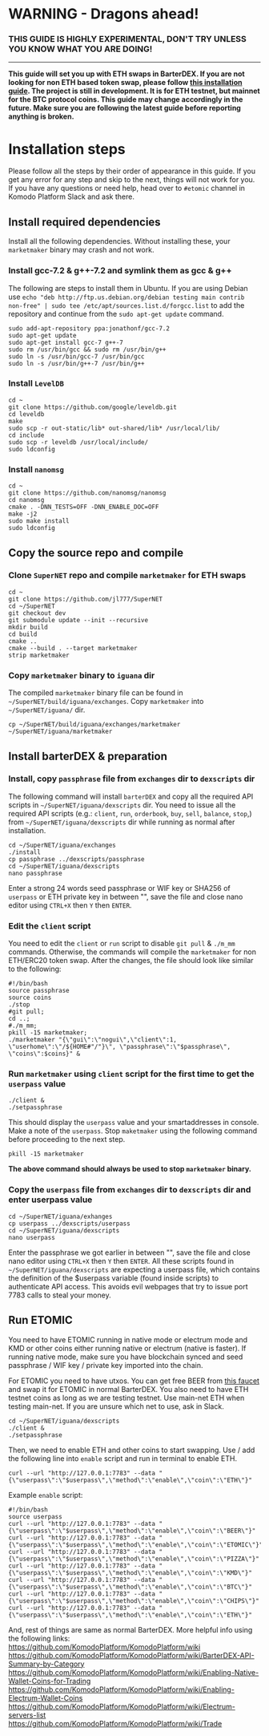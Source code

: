 # WARNING - Dragons ahead!
### THIS GUIDE IS HIGHLY EXPERIMENTAL, DON'T TRY UNLESS YOU KNOW WHAT YOU ARE DOING!
---
**This guide will set you up with ETH swaps in BarterDEX. If you are not looking for non ETH based token swap, please follow [this installation guide](https://github.com/KomodoPlatform/KomodoPlatform/wiki/Installing-and-Using-Komodo-Platform-(barterDEX)). The project is still in development. It is for ETH testnet, but mainnet for the BTC protocol coins. This guide may change accordingly in the future. Make sure you are following the latest guide before reporting anything is broken.**

# Installation steps
Please follow all the steps by their order of appearance in this guide. If you get any error for any step and skip to the next, things will not work for you. If you have any questions or need help, head over to `#etomic` channel in Komodo Platform Slack and ask there.

## Install required dependencies
Install all the following dependencies. Without installing these, your `marketmaker` binary may crash and not work.

### Install gcc-7.2 & g++-7.2 and symlink them as gcc & g++
The following are steps to install them in Ubuntu. If you are using Debian use `echo "deb http://ftp.us.debian.org/debian testing main contrib non-free" | sudo tee /etc/apt/sources.list.d/forgcc.list` to add the repository and continue from the `sudo apt-get update` command.
```shell
sudo add-apt-repository ppa:jonathonf/gcc-7.2
sudo apt-get update
sudo apt-get install gcc-7 g++-7
sudo rm /usr/bin/gcc && sudo rm /usr/bin/g++
sudo ln -s /usr/bin/gcc-7 /usr/bin/gcc
sudo ln -s /usr/bin/g++-7 /usr/bin/g++
```

### Install `LevelDB`
```shell
cd ~
git clone https://github.com/google/leveldb.git
cd leveldb
make  
sudo scp -r out-static/lib* out-shared/lib* /usr/local/lib/
cd include
sudo scp -r leveldb /usr/local/include/
sudo ldconfig
```

### Install `nanomsg`
```shell
cd ~
git clone https://github.com/nanomsg/nanomsg
cd nanomsg
cmake . -DNN_TESTS=OFF -DNN_ENABLE_DOC=OFF
make -j2
sudo make install
sudo ldconfig
```

## Copy the source repo and compile
### Clone `SuperNET` repo and compile `marketmaker` for ETH swaps
```shell
cd ~
git clone https://github.com/jl777/SuperNET
cd ~/SuperNET
git checkout dev
git submodule update --init --recursive
mkdir build
cd build
cmake ..
cmake --build . --target marketmaker
strip marketmaker
```

### Copy `marketmaker` binary to `iguana` dir
The compiled `marketmaker` binary file can be found in `~/SuperNET/build/iguana/exchanges`. Copy `marketmaker` into `~/SuperNET/iguana/` dir.
```shell
cp ~/SuperNET/build/iguana/exchanges/marketmaker ~/SuperNET/iguana/marketmaker
```

## Install barterDEX & preparation
### Install, copy `passphrase` file from `exchanges` dir to `dexscripts` dir
The following command will install `barterDEX` and copy all the required API scripts in `~/SuperNET/iguana/dexscripts` dir. You need to issue all the required API scripts (e.g.: `client`, `run`, `orderbook`, `buy`, `sell`, `balance`, `stop`,) from `~/SuperNET/iguana/dexscripts` dir while running as normal after installation.

```shell
cd ~/SuperNET/iguana/exchanges
./install
cp passphrase ../dexscripts/passphrase
cd ~/SuperNET/iguana/dexscripts
nano passphrase
```

Enter a strong 24 words seed passphrase or WIF key or SHA256 of `userpass` or ETH private key in between "", save the file and close nano editor using `CTRL+X` then `Y` then `ENTER`.

### Edit the `client` script
You need to edit the `client` or `run` script to disable `git pull` & `./m_mm` commands. Otherwise, the commands will compile the `marketmaker` for non ETH/ERC20 token swap. After the changes, the file should look like similar to the following:

```shell
#!/bin/bash
source passphrase
source coins
./stop
#git pull;
cd ..; 
#./m_mm;
pkill -15 marketmaker; 
./marketmaker "{\"gui\":\"nogui\",\"client\":1, \"userhome\":\"/${HOME#"/"}\", \"passphrase\":\"$passphrase\", \"coins\":$coins}" &
```

### Run `marketmaker` using `client` script for the first time to get the `userpass` value
```shell
./client &
./setpassphrase
```
This should display the `userpass` value and your smartaddresses in console. Make a note of the `userpass`. Stop `maketmaker` using the following command before proceeding to the next step.
```shell
pkill -15 marketmaker
```
**The above command should always be used to stop `marketmaker` binary.**

### Copy the `userpass` file from `exchanges` dir to `dexscripts` dir and enter userpass value
```shell
cd ~/SuperNET/iguana/exhanges
cp userpass ../dexscripts/userpass
cd ~/SuperNET/iguana/dexscripts
nano userpass
```
Enter the passphrase we got earlier in between "", save the file and close nano editor using `CTRL+X` then `Y` then `ENTER`. All these scripts found in `~/SuperNET/iguana/dexscripts` are expecting a userpass file, which contains the definition of the $userpass variable (found inside scripts) to authenticate API access. This avoids evil webpages that try to issue port 7783 calls to steal your money.

## Run ETOMIC

You need to have ETOMIC running in native mode or electrum mode and KMD or other coins either running native or electrum (native is faster). If running native mode, make sure you have blockchain synced and seed passphrase / WIF key / private key imported into the chain.

For ETOMIC you need to have utxos. You can get free BEER from [this faucet](http://atomicexplorer.com/#/faucet) and swap it for ETOMIC in normal BarterDEX.  You also need to have ETH testnet coins as long as we are testing testnet. Use main-net ETH when testing main-net. If you are unsure which net to use, ask in Slack.

```shell
cd ~/SuperNET/iguana/dexscripts
./client &
./setpassphrase
```

Then, we need to enable ETH and other coins to start swapping. Use / add the following line into `enable` script and run in terminal to enable ETH.
```shell
curl --url "http://127.0.0.1:7783" --data "{\"userpass\":\"$userpass\",\"method\":\"enable\",\"coin\":\"ETH\"}"
```

Example `enable` script:
```shell
#!/bin/bash
source userpass
curl --url "http://127.0.0.1:7783" --data "{\"userpass\":\"$userpass\",\"method\":\"enable\",\"coin\":\"BEER\"}"
curl --url "http://127.0.0.1:7783" --data "{\"userpass\":\"$userpass\",\"method\":\"enable\",\"coin\":\"ETOMIC\"}"
curl --url "http://127.0.0.1:7783" --data "{\"userpass\":\"$userpass\",\"method\":\"enable\",\"coin\":\"PIZZA\"}"
curl --url "http://127.0.0.1:7783" --data "{\"userpass\":\"$userpass\",\"method\":\"enable\",\"coin\":\"KMD\"}"
curl --url "http://127.0.0.1:7783" --data "{\"userpass\":\"$userpass\",\"method\":\"enable\",\"coin\":\"BTC\"}"
curl --url "http://127.0.0.1:7783" --data "{\"userpass\":\"$userpass\",\"method\":\"enable\",\"coin\":\"CHIPS\"}"
curl --url "http://127.0.0.1:7783" --data "{\"userpass\":\"$userpass\",\"method\":\"enable\",\"coin\":\"ETH\"}"
```

And, rest of things are same as normal BarterDEX. More helpful info using the following links:
https://github.com/KomodoPlatform/KomodoPlatform/wiki
https://github.com/KomodoPlatform/KomodoPlatform/wiki/BarterDEX-API-Summary-by-Category
https://github.com/KomodoPlatform/KomodoPlatform/wiki/Enabling-Native-Wallet-Coins-for-Trading
https://github.com/KomodoPlatform/KomodoPlatform/wiki/Enabling-Electrum-Wallet-Coins
https://github.com/KomodoPlatform/KomodoPlatform/wiki/Electrum-servers-list
https://github.com/KomodoPlatform/KomodoPlatform/wiki/Trade